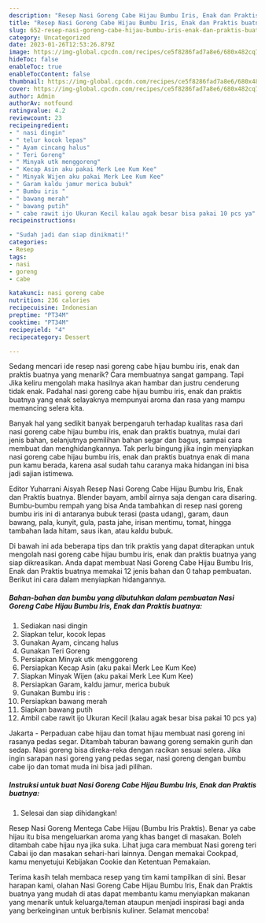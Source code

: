 ```yaml
---
description: "Resep Nasi Goreng Cabe Hijau Bumbu Iris, Enak dan Praktis buatnya yang Lezat Sekali}"
title: "Resep Nasi Goreng Cabe Hijau Bumbu Iris, Enak dan Praktis buatnya yang Lezat Sekali}"
slug: 652-resep-nasi-goreng-cabe-hijau-bumbu-iris-enak-dan-praktis-buatnya-yang-lezat-sekali
category: Uncategorized
date: 2023-01-26T12:53:26.879Z
image: https://img-global.cpcdn.com/recipes/ce5f8286fad7a8e6/680x482cq70/nasi-goreng-cabe-hijau-bumbu-iris-enak-dan-praktis-buatnya-foto-resep-utama.jpg
hideToc: false
enableToc: true
enableTocContent: false
thumbnail: https://img-global.cpcdn.com/recipes/ce5f8286fad7a8e6/680x482cq70/nasi-goreng-cabe-hijau-bumbu-iris-enak-dan-praktis-buatnya-foto-resep-utama.jpg
cover: https://img-global.cpcdn.com/recipes/ce5f8286fad7a8e6/680x482cq70/nasi-goreng-cabe-hijau-bumbu-iris-enak-dan-praktis-buatnya-foto-resep-utama.jpg
author: Admin
authorAv: notfound
ratingvalue: 4.2
reviewcount: 23
recipeingredient:
- " nasi dingin"
- " telur kocok lepas"
- " Ayam cincang halus"
- " Teri Goreng"
- " Minyak utk menggoreng"
- " Kecap Asin aku pakai Merk Lee Kum Kee"
- " Minyak Wijen aku pakai Merk Lee Kum Kee"
- " Garam kaldu jamur merica bubuk"
- " Bumbu iris "
- " bawang merah"
- " bawang putih"
- " cabe rawit ijo Ukuran Kecil kalau agak besar bisa pakai 10 pcs ya"
recipeinstructions:

- "Sudah jadi dan siap dinikmati!"
categories:
- Resep
tags:
- nasi
- goreng
- cabe

katakunci: nasi goreng cabe 
nutrition: 236 calories
recipecuisine: Indonesian
preptime: "PT34M"
cooktime: "PT34M"
recipeyield: "4"
recipecategory: Dessert

---
```



Sedang mencari ide resep nasi goreng cabe hijau bumbu iris, enak dan praktis buatnya yang menarik? Cara membuatnya sangat gampang. Tapi Jika keliru mengolah maka hasilnya akan hambar dan justru cenderung tidak enak. Padahal nasi goreng cabe hijau bumbu iris, enak dan praktis buatnya yang enak selayaknya mempunyai aroma dan rasa yang mampu memancing selera kita.


Banyak hal yang sedikit banyak berpengaruh terhadap kualitas rasa dari nasi goreng cabe hijau bumbu iris, enak dan praktis buatnya, mulai dari jenis bahan, selanjutnya pemilihan bahan segar dan bagus, sampai cara membuat dan menghidangkannya. Tak perlu bingung jika ingin menyiapkan nasi goreng cabe hijau bumbu iris, enak dan praktis buatnya enak di mana pun kamu berada, karena asal sudah tahu caranya maka hidangan ini bisa jadi sajian istimewa.

Editor Yuharrani Aisyah Resep Nasi Goreng Cabe Hijau Bumbu Iris, Enak dan Praktis buatnya. Blender bayam, ambil airnya saja dengan cara disaring. Bumbu-bumbu rempah yang bisa Anda tambahkan di resep nasi goreng bumbu iris ini di antaranya bubuk terasi (pasta udang), garam, daun bawang, pala, kunyit, gula, pasta jahe, irisan mentimu, tomat, hingga tambahan lada hitam, saus ikan, atau kaldu bubuk.


Di bawah ini ada beberapa tips dan trik praktis yang dapat diterapkan untuk mengolah nasi goreng cabe hijau bumbu iris, enak dan praktis buatnya yang siap dikreasikan. Anda dapat membuat Nasi Goreng Cabe Hijau Bumbu Iris, Enak dan Praktis buatnya memakai 12 jenis bahan dan 0 tahap pembuatan. Berikut ini cara dalam menyiapkan hidangannya.

<!--inarticleads1-->

##### Bahan-bahan dan bumbu yang dibutuhkan dalam pembuatan Nasi Goreng Cabe Hijau Bumbu Iris, Enak dan Praktis buatnya:

1. Sediakan  nasi dingin
1. Siapkan  telur, kocok lepas
1. Gunakan  Ayam, cincang halus
1. Gunakan  Teri Goreng
1. Persiapkan  Minyak utk menggoreng
1. Persiapkan  Kecap Asin (aku pakai Merk Lee Kum Kee)
1. Siapkan  Minyak Wijen (aku pakai Merk Lee Kum Kee)
1. Persiapkan  Garam, kaldu jamur, merica bubuk
1. Gunakan  Bumbu iris :
1. Persiapkan  bawang merah
1. Siapkan  bawang putih
1. Ambil  cabe rawit ijo Ukuran Kecil (kalau agak besar bisa pakai 10 pcs ya)


Jakarta - Perpaduan cabe hijau dan tomat hijau membuat nasi goreng ini rasanya pedas segar. Ditambah taburan bawang goreng semakin gurih dan sedap. Nasi goreng bisa direka-reka dengan racikan sesuai selera. Jika ingin sarapan nasi goreng yang pedas segar, nasi goreng dengan bumbu cabe ijo dan tomat muda ini bisa jadi pilihan. 

<!--inarticleads2-->

##### Instruksi untuk buat Nasi Goreng Cabe Hijau Bumbu Iris, Enak dan Praktis buatnya:


1. Selesai dan siap dihidangkan!

Resep Nasi Goreng Mentega Cabe Hijau (Bumbu Iris Praktis). Benar ya cabe hijau itu bisa mengeluarkan aroma yang khas banget di masakan. Boleh ditambah cabe hijau nya jika suka. Lihat juga cara membuat Nasi goreng teri Cabai ijo dan masakan sehari-hari lainnya. Dengan memakai Cookpad, kamu menyetujui Kebijakan Cookie dan Ketentuan Pemakaian. 

Terima kasih telah membaca resep yang tim kami tampilkan di sini. Besar harapan kami, olahan Nasi Goreng Cabe Hijau Bumbu Iris, Enak dan Praktis buatnya yang mudah di atas dapat membantu kamu menyiapkan makanan yang menarik untuk keluarga/teman ataupun menjadi inspirasi bagi anda yang berkeinginan untuk berbisnis kuliner. Selamat mencoba!
